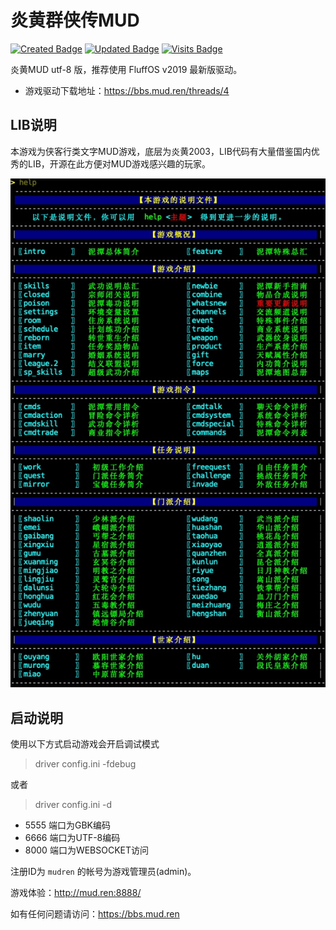 # 炎黄群侠传MUD

[![Created Badge](https://badges.pufler.dev/created/oiuv/mud)](https://github.com/oiuv/mud)
[![Updated Badge](https://badges.pufler.dev/updated/oiuv/mud)](https://github.com/oiuv/mud)
[![Visits Badge](https://badges.pufler.dev/visits/oiuv/mud)](https://github.com/oiuv/mud)

炎黄MUD utf-8 版，推荐使用 FluffOS v2019 最新版驱动。

 - 游戏驱动下载地址：https://bbs.mud.ren/threads/4

## LIB说明

本游戏为侠客行类文字MUD游戏，底层为炎黄2003，LIB代码有大量借鉴国内优秀的LIB，开源在此方便对MUD游戏感兴趣的玩家。

![help](help.png "help")

## 启动说明

使用以下方式启动游戏会开启调试模式

> driver config.ini -fdebug

或者

> driver config.ini -d

 * 5555 端口为GBK编码
 * 6666 端口为UTF-8编码
 * 8000 端口为WEBSOCKET访问

注册ID为 `mudren` 的帐号为游戏管理员(admin)。

游戏体验：http://mud.ren:8888/

如有任何问题请访问：https://bbs.mud.ren
